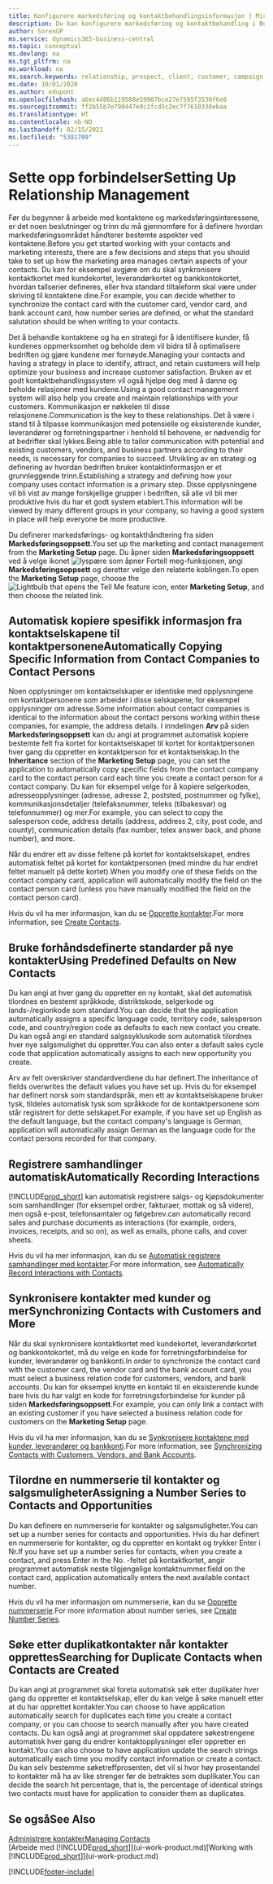 ```yaml
---
title: Konfigurere markedsføring og kontaktbehandlingsinformasjon | Microsoft-dokumentasjon
description: Du kan konfigurere markedsføring og kontaktbehandling i Business Central for å optimalisere forholdet til prospekter eller kunder og forbedre kampanjer.
author: SorenGP
ms.service: dynamics365-business-central
ms.topic: conceptual
ms.devlang: na
ms.tgt_pltfrm: na
ms.workload: na
ms.search.keywords: relationship, prospect, client, customer, campaign, promo
ms.date: 10/01/2020
ms.author: edupont
ms.openlocfilehash: a6ec4d06b119588e59907bce27e7595f3530f6e8
ms.sourcegitcommit: ff2b55b7e790447e0c1fcd5c2ec7f7610338ebaa
ms.translationtype: HT
ms.contentlocale: nb-NO
ms.lasthandoff: 02/15/2021
ms.locfileid: "5381709"
---
```

# <a name="setting-up-relationship-management"></a><span data-ttu-id="ed9be-103">Sette opp forbindelser</span><span class="sxs-lookup"><span data-stu-id="ed9be-103">Setting Up Relationship Management</span></span>

<span data-ttu-id="ed9be-104">Før du begynner å arbeide med kontaktene og markedsføringsinteressene, er det noen beslutninger og trinn du må gjennomføre for å definere hvordan markedsføringsområdet håndterer bestemte aspekter ved kontaktene.</span><span class="sxs-lookup"><span data-stu-id="ed9be-104">Before you get started working with your contacts and marketing interests, there are a few decisions and steps that you should take to set up how the marketing area manages certain aspects of your contacts.</span></span> <span data-ttu-id="ed9be-105">Du kan for eksempel avgjøre om du skal synkronisere kontaktkortet med kundekortet, leverandørkortet og bankkontokortet, hvordan tallserier defineres, eller hva standard tiltaleform skal være under skriving til kontaktene dine.</span><span class="sxs-lookup"><span data-stu-id="ed9be-105">For example, you can decide whether to synchronize the contact card with the customer card, vendor card, and bank account card, how number series are defined, or what the standard salutation should be when writing to your contacts.</span></span>

<span data-ttu-id="ed9be-106">Det å behandle kontaktene og ha en strategi for å identifisere kunder, få kundenes oppmerksomhet og beholde dem vil bidra til å optimalisere bedriften og gjøre kundene mer fornøyde.</span><span class="sxs-lookup"><span data-stu-id="ed9be-106">Managing your contacts and having a strategy in place to identify, attract, and retain customers will help optimize your business and increase customer satisfaction.</span></span> <span data-ttu-id="ed9be-107">Bruken av et godt kontaktbehandlingssystem vil også hjelpe deg med å danne og beholde relasjoner med kundene.</span><span class="sxs-lookup"><span data-stu-id="ed9be-107">Using a good contact management system will also help you create and maintain relationships with your customers.</span></span> <span data-ttu-id="ed9be-108">Kommunikasjon er nøkkelen til disse relasjonene.</span><span class="sxs-lookup"><span data-stu-id="ed9be-108">Communication is the key to these relationships.</span></span> <span data-ttu-id="ed9be-109">Det å være i stand til å tilpasse kommunikasjon med potensielle og eksisterende kunder, leverandører og forretningspartner i henhold til behovene, er nødvendig for at bedrifter skal lykkes.</span><span class="sxs-lookup"><span data-stu-id="ed9be-109">Being able to tailor communication with potential and existing customers, vendors, and business partners according to their needs, is necessary for companies to succeed.</span></span> <span data-ttu-id="ed9be-110">Utvikling av en strategi og definering av hvordan bedriften bruker kontaktinformasjon er et grunnleggende trinn.</span><span class="sxs-lookup"><span data-stu-id="ed9be-110">Establishing a strategy and defining how your company uses contact information is a primary step.</span></span> <span data-ttu-id="ed9be-111">Disse opplysningene vil bli vist av mange forskjellige grupper i bedriften, så alle vil bli mer produktive hvis du har et godt system etablert.</span><span class="sxs-lookup"><span data-stu-id="ed9be-111">This information will be viewed by many different groups in your company, so having a good system in place will help everyone be more productive.</span></span>

<span data-ttu-id="ed9be-112">Du definerer markedsførings- og kontakthåndtering fra siden **Markedsføringsoppsett**.</span><span class="sxs-lookup"><span data-stu-id="ed9be-112">You set up the marketing and contact management from the **Marketing Setup** page.</span></span> <span data-ttu-id="ed9be-113">Du åpner siden **Markedsføringsoppsett** ved å velge ikonet ![lyspære som åpner Fortell meg-funksjonen](media/ui-search/search_small.png "Fortell hva du vil gjøre"), angi **Markedsføringsoppsett** og deretter velge den relaterte koblingen.</span><span class="sxs-lookup"><span data-stu-id="ed9be-113">To open the **Marketing Setup** page, choose the ![Lightbulb that opens the Tell Me feature](media/ui-search/search_small.png "Tell me what you want to do") icon, enter **Marketing Setup**, and then choose the related link.</span></span>

## <a name="automatically-copying-specific-information-from-contact-companies-to-contact-persons"></a><span data-ttu-id="ed9be-114">Automatisk kopiere spesifikk informasjon fra kontaktselskapene til kontaktpersonene</span><span class="sxs-lookup"><span data-stu-id="ed9be-114">Automatically Copying Specific Information from Contact Companies to Contact Persons</span></span>
<span data-ttu-id="ed9be-115">Noen opplysninger om kontaktselskaper er identiske med opplysningene om kontaktpersonene som arbeider i disse selskapene, for eksempel opplysninger om adresse.</span><span class="sxs-lookup"><span data-stu-id="ed9be-115">Some information about contact companies is identical to the information about the contact persons working within these companies, for example, the address details.</span></span> <span data-ttu-id="ed9be-116">I inndelingen **Arv** på siden **Markedsføringsoppsett** kan du angi at programmet automatisk kopiere bestemte felt fra kortet for kontaktselskapet til kortet for kontaktpersonen hver gang du oppretter en kontaktperson for et kontaktselskap.</span><span class="sxs-lookup"><span data-stu-id="ed9be-116">In the **Inheritance** section of the **Marketing Setup** page, you can set the application to automatically copy specific fields from the contact company card to the contact person card each time you create a contact person for a contact company.</span></span> <span data-ttu-id="ed9be-117">Du kan for eksempel velge for å kopiere selgerkoden, adresseopplysninger (adresse, adresse 2, poststed, postnummer og fylke), kommunikasjonsdetaljer (telefaksnummer, teleks (tilbakesvar) og telefonnummer) og mer.</span><span class="sxs-lookup"><span data-stu-id="ed9be-117">For example, you can select to copy the salesperson code, address details (address, address 2, city, post code, and county), communication details (fax number, telex answer back, and phone number), and more.</span></span>

<span data-ttu-id="ed9be-118">Når du endrer ett av disse feltene på kortet for kontaktselskapet, endres automatisk feltet på kortet for kontaktpersonen (med mindre du har endret feltet manuelt på dette kortet).</span><span class="sxs-lookup"><span data-stu-id="ed9be-118">When you modify one of these fields on the contact company card, application will automatically modify the field on the contact person card (unless you have manually modified the field on the contact person card).</span></span>

<span data-ttu-id="ed9be-119">Hvis du vil ha mer informasjon, kan du se [Opprette kontakter](marketing-create-contact-companies.md).</span><span class="sxs-lookup"><span data-stu-id="ed9be-119">For more information, see [Create Contacts](marketing-create-contact-companies.md).</span></span>

## <a name="using-predefined-defaults-on-new-contacts"></a><span data-ttu-id="ed9be-120">Bruke forhåndsdefinerte standarder på nye kontakter</span><span class="sxs-lookup"><span data-stu-id="ed9be-120">Using Predefined Defaults on New Contacts</span></span>
<span data-ttu-id="ed9be-121">Du kan angi at hver gang du oppretter en ny kontakt, skal det automatisk tilordnes en bestemt språkkode, distriktskode, selgerkode og lands-/regionkode som standard.</span><span class="sxs-lookup"><span data-stu-id="ed9be-121">You can decide that the application automatically assigns a specific language code, territory code, salesperson code, and country/region code as defaults to each new contact you create.</span></span> <span data-ttu-id="ed9be-122">Du kan også angi en standard salgssykluskode som automatisk tilordnes hver nye salgsmulighet du oppretter.</span><span class="sxs-lookup"><span data-stu-id="ed9be-122">You can also enter a default sales cycle code that application automatically assigns to each new opportunity you create.</span></span>

<span data-ttu-id="ed9be-123">Arv av felt overskriver standardverdiene du har definert.</span><span class="sxs-lookup"><span data-stu-id="ed9be-123">The inheritance of fields overwrites the default values you have set up.</span></span> <span data-ttu-id="ed9be-124">Hvis du for eksempel har definert norsk som standardspråk, men ett av kontaktselskapene bruker tysk, tildeles automatisk tysk som språkkode for de kontaktpersonene som står registrert for dette selskapet.</span><span class="sxs-lookup"><span data-stu-id="ed9be-124">For example, if you have set up English as the default language, but the contact company's language is German, application will automatically assign German as the language code for the contact persons recorded for that company.</span></span>

<!--You can also setup a default salutation that application automatically assigns to your contacts. You can use these salutations in your interaction template attachments (for example, Microsoft Word documents). When setting up a default salutation, you can enter a salutation text and a salutation format. For example, if the salutation text is Dear, and the salutation format is Salutation Text + Title + Name, application will automatically enter Dear Mr. John Smith as a salutation for a contact called John Smith.-->

## <a name="automatically-recording-interactions"></a><span data-ttu-id="ed9be-125">Registrere samhandlinger automatisk</span><span class="sxs-lookup"><span data-stu-id="ed9be-125">Automatically Recording Interactions</span></span>
[!INCLUDE[prod_short](includes/prod_short.md)] <span data-ttu-id="ed9be-126">kan automatisk registrere salgs- og kjøpsdokumenter som samhandlinger (for eksempel ordrer, fakturaer, mottak og så videre), men også e-post, telefonsamtaler og følgebrev.</span><span class="sxs-lookup"><span data-stu-id="ed9be-126">can automatically record sales and purchase documents as interactions (for example, orders, invoices, receipts, and so on), as well as emails, phone calls, and cover sheets.</span></span>

<span data-ttu-id="ed9be-127">Hvis du vil ha mer informasjon, kan du se [Automatisk registrere samhandlinger med kontakter](marketing-auto-record-interactions.md).</span><span class="sxs-lookup"><span data-stu-id="ed9be-127">For more information, see [Automatically Record Interactions with Contacts](marketing-auto-record-interactions.md).</span></span>

## <a name="synchronizing-contacts-with-customers-and-more"></a><span data-ttu-id="ed9be-128">Synkronisere kontakter med kunder og mer</span><span class="sxs-lookup"><span data-stu-id="ed9be-128">Synchronizing Contacts with Customers and More</span></span>
<span data-ttu-id="ed9be-129">Når du skal synkronisere kontaktkortet med kundekortet, leverandørkortet og bankkontokortet, må du velge en kode for forretningsforbindelse for kunder, leverandører og bankkonti.</span><span class="sxs-lookup"><span data-stu-id="ed9be-129">In order to synchronize the contact card with the customer card, the vendor card and the bank account card, you must select a business relation code for customers, vendors, and bank accounts.</span></span> <span data-ttu-id="ed9be-130">Du kan for eksempel knytte en kontakt til en eksisterende kunde bare hvis du har valgt en kode for forretningsforbindelse for kunder på siden **Markedsføringsoppsett**.</span><span class="sxs-lookup"><span data-stu-id="ed9be-130">For example, you can only link a contact with an existing customer if you have selected a business relation code for customers on the **Marketing Setup** page.</span></span>

<span data-ttu-id="ed9be-131">Hvis du vil ha mer informasjon, kan du se [Synkronisere kontaktene med kunder, leverandører og bankkonti](marketing-create-contact-companies.md#synchronizing-contacts-with-customers-vendors-employees-and-bank-accounts).</span><span class="sxs-lookup"><span data-stu-id="ed9be-131">For more information, see [Synchronizing Contacts with Customers, Vendors, and Bank Accounts](marketing-create-contact-companies.md#synchronizing-contacts-with-customers-vendors-employees-and-bank-accounts).</span></span>  

## <a name="assigning-a-number-series-to-contacts-and-opportunities"></a><span data-ttu-id="ed9be-132">Tilordne en nummerserie til kontakter og salgsmuligheter</span><span class="sxs-lookup"><span data-stu-id="ed9be-132">Assigning a Number Series to Contacts and Opportunities</span></span>
<span data-ttu-id="ed9be-133">Du kan definere en nummerserie for kontakter og salgsmuligheter.</span><span class="sxs-lookup"><span data-stu-id="ed9be-133">You can set up a number series for contacts and opportunities.</span></span> <span data-ttu-id="ed9be-134">Hvis du har definert en nummerserie for kontakter, og du oppretter en kontakt og trykker Enter i Nr.</span><span class="sxs-lookup"><span data-stu-id="ed9be-134">If you have set up a number series for contacts, when you create a contact, and press Enter in the No.</span></span> <span data-ttu-id="ed9be-135">-feltet på kontaktkortet, angir programmet automatisk neste tilgjengelige kontaktnummer.</span><span class="sxs-lookup"><span data-stu-id="ed9be-135">field on the contact card, application automatically enters the next available contact number.</span></span>

<span data-ttu-id="ed9be-136">Hvis du vil ha mer informasjon om nummerserie, kan du se [Opprette nummerserie](ui-create-number-series.md).</span><span class="sxs-lookup"><span data-stu-id="ed9be-136">For more information about number series, see [Create Number Series](ui-create-number-series.md).</span></span>

## <a name="searching-for-duplicate-contacts-when-contacts-are-created"></a><span data-ttu-id="ed9be-137">Søke etter duplikatkontakter når kontakter opprettes</span><span class="sxs-lookup"><span data-stu-id="ed9be-137">Searching for Duplicate Contacts when Contacts are Created</span></span>
<span data-ttu-id="ed9be-138">Du kan angi at programmet skal foreta automatisk søk etter duplikater hver gang du oppretter et kontaktselskap, eller du kan velge å søke manuelt etter at du har opprettet kontakter.</span><span class="sxs-lookup"><span data-stu-id="ed9be-138">You can choose to have application automatically search for duplicates each time you create a contact company, or you can choose to search manually after you have created contacts.</span></span> <span data-ttu-id="ed9be-139">Du kan også angi at programmet skal oppdatere søkestrengene automatisk hver gang du endrer kontaktopplysninger eller oppretter en kontakt.</span><span class="sxs-lookup"><span data-stu-id="ed9be-139">You can also choose to have application update the search strings automatically each time you modify contact information or create a contact.</span></span> <span data-ttu-id="ed9be-140">Du kan selv bestemme søketreffprosenten, det vil si hvor høy prosentandel to kontakter må ha av like strenger før de betraktes som duplikater.</span><span class="sxs-lookup"><span data-stu-id="ed9be-140">You can decide the search hit percentage, that is, the percentage of identical strings two contacts must have for application to consider them as duplicates.</span></span>

## <a name="see-also"></a><span data-ttu-id="ed9be-141">Se også</span><span class="sxs-lookup"><span data-stu-id="ed9be-141">See Also</span></span>
[<span data-ttu-id="ed9be-142">Administrere kontakter</span><span class="sxs-lookup"><span data-stu-id="ed9be-142">Managing Contacts</span></span>](marketing-contacts.md)  
<span data-ttu-id="ed9be-143">[Arbeide med [!INCLUDE[prod_short](includes/prod_short.md)]](ui-work-product.md)</span><span class="sxs-lookup"><span data-stu-id="ed9be-143">[Working with [!INCLUDE[prod_short](includes/prod_short.md)]](ui-work-product.md)</span></span>  


[!INCLUDE[footer-include](includes/footer-banner.md)]